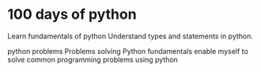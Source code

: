 # 100 days of python
Learn fundamentals of python
Understand types and statements in python.

python problems
Problems solving
Python fundamentals
enable myself to solve common programming problems using python
